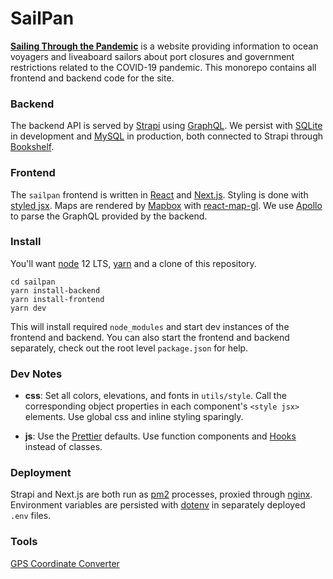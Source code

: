 # SailPan

[**Sailing Through the Pandemic**](https://sailpan.info) is a website providing information to ocean voyagers and liveaboard sailors about port closures and government restrictions related to the COVID-19 pandemic. This monorepo contains all frontend and backend code for the site.

### Backend

The backend API is served by [Strapi](https://strapi.io/) using [GraphQL](https://graphql.org/). We persist with [SQLite](https://www.sqlite.org/) in development and [MySQL](http://www.mysql.com) in production, both connected to Strapi through [Bookshelf](https://bookshelfjs.org/).

### Frontend

The `sailpan` frontend is written in [React](https://reactjs.org/) and [Next.js](https://reactjs.org). Styling is done with [styled jsx](https://github.com/zeit/styled-jsx). Maps are rendered by [Mapbox](https://mapbox.com) with [react-map-gl](https://github.com/visgl/react-map-gl). We use [Apollo](https://www.apollographql.com/) to parse the GraphQL provided by the backend.

### Install

You'll want [node](https://nodejs.org) 12 LTS, [yarn](https://yarnpkg.com/) and a clone of this repository.

```
cd sailpan
yarn install-backend
yarn install-frontend
yarn dev
```

This will install required `node_modules` and start dev instances of the frontend and backend. You can also start the frontend and backend separately, check out the root level `package.json` for help.

### Dev Notes

- **css**: Set all colors, elevations, and fonts in `utils/style`. Call the corresponding object properties in each component's `<style jsx>` elements. Use global css and inline styling sparingly.

- **js**: Use the [Prettier](https://prettier.io/) defaults. Use function components and [Hooks](https://reactjs.org/docs/hooks-intro.html) instead of classes.

### Deployment

Strapi and Next.js are both run as [pm2](https://pm2.keymetrics.io/) processes, proxied through [nginx](www.nginx.com). Environment variables are persisted with [dotenv](https://github.com/motdotla/dotenv) in separately deployed `.env` files.

### Tools

[GPS Coordinate Converter](https://www.pgc.umn.edu/apps/convert/)
